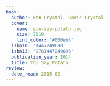 ```yaml
---
book:
  author: Ben Crystal, David Crystal
  cover:
    name: you-say-potato.jpg
    size: 7019
    tint_color: '#006eb3'
  isbn10: '1447249690'
  isbn13: '9781447249696'
  publication_year: 2014
  title: You Say Potato
review:
  date_read: 2015-02
---
```

